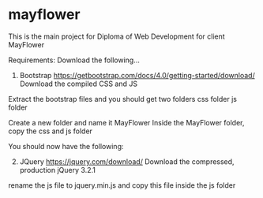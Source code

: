 # mayflower
This is the main project for Diploma of Web Development for client MayFlower

Requirements:
Download the following...
1. Bootstrap https://getbootstrap.com/docs/4.0/getting-started/download/
Download the compiled CSS and JS

Extract the bootstrap files and you should get two folders
css folder
js folder

Create a new folder and name it MayFlower
Inside the MayFlower folder, copy the css and js folder

You should now have the following:
<MayFlower>
  <css>
  <js>  


2. JQuery https://jquery.com/download/
Download the compressed, production jQuery 3.2.1

rename the js file to jquery.min.js and copy this file inside the js folder






